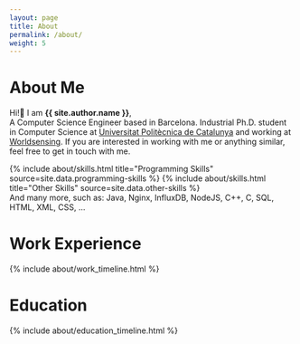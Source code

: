 ```yaml
---
layout: page
title: About
permalink: /about/
weight: 5
---
```


# **About Me**

Hi!:wave: I am **{{ site.author.name }}**,<br>
A Computer Science Engineer based in Barcelona. Industrial Ph.D. student in Computer Science at
<a href='https://www.upc.edu' target='_blank'>Universitat Politècnica de Catalunya</a> and working at
<a href='https://www.worldsensing.com/' target='_blank'>Worldsensing</a>. If you are interested in working
with me or anything similar, feel free to get in touch with me.

<div class="row">
{% include about/skills.html title="Programming Skills" source=site.data.programming-skills %}
{% include about/skills.html title="Other Skills" source=site.data.other-skills %}
</div>
And many more, such as: Java, Nginx, InfluxDB, NodeJS, C++, C, SQL, HTML, XML, CSS, ...

# **Work Experience**

<div class="row">
{% include about/work_timeline.html %}
</div>

# **Education**

<div class="row">
{% include about/education_timeline.html %}
</div>
